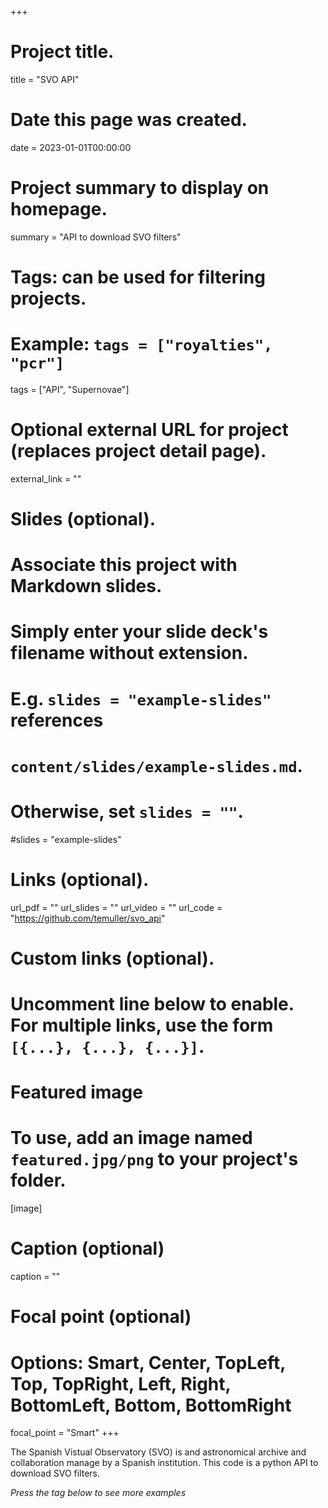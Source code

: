 +++
# Project title.
title = "SVO API"

# Date this page was created.
date = 2023-01-01T00:00:00

# Project summary to display on homepage.
summary = "API to download SVO filters"

# Tags: can be used for filtering projects.
# Example: `tags = ["royalties", "pcr"]`
tags = ["API", "Supernovae"]

# Optional external URL for project (replaces project detail page).
external_link = ""

# Slides (optional).
#   Associate this project with Markdown slides.
#   Simply enter your slide deck's filename without extension.
#   E.g. `slides = "example-slides"` references 
#   `content/slides/example-slides.md`.
#   Otherwise, set `slides = ""`.
#slides = "example-slides"

# Links (optional).
url_pdf = ""
url_slides = ""
url_video = ""
url_code = "https://github.com/temuller/svo_api"

# Custom links (optional).
#   Uncomment line below to enable. For multiple links, use the form `[{...}, {...}, {...}]`.


# Featured image
# To use, add an image named `featured.jpg/png` to your project's folder. 
[image]
  # Caption (optional)
  caption = ""
  
  # Focal point (optional)
  # Options: Smart, Center, TopLeft, Top, TopRight, Left, Right, BottomLeft, Bottom, BottomRight
  focal_point = "Smart"
+++

The Spanish Vistual Observatory (SVO) is and astronomical archive and collaboration manage by a Spanish institution. This code is a python API to download SVO filters.

_Press the tag below to see more examples_
